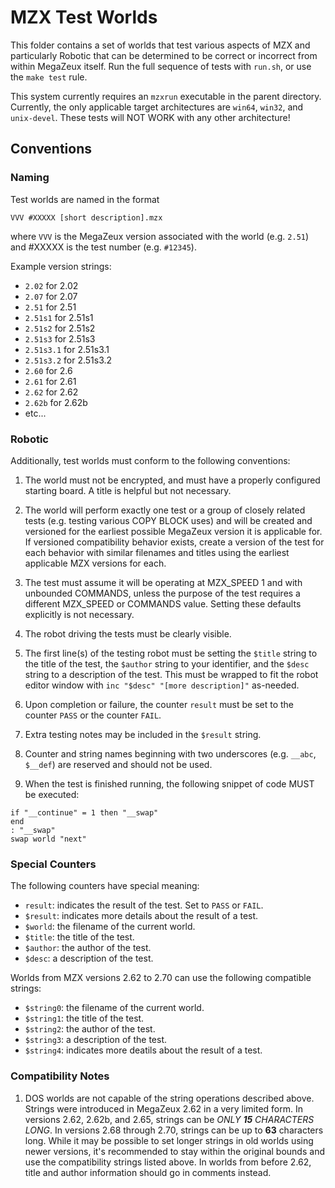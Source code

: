 # MZX Test Worlds

This folder contains a set of worlds that test various aspects of MZX and
particularly Robotic that can be determined to be correct or incorrect from
within MegaZeux itself. Run the full sequence of tests with `run.sh`, or
use the `make test` rule.

This system currently requires an `mzxrun` executable in the parent directory.
Currently, the only applicable target architectures are `win64`, `win32`, and
`unix-devel`. These tests will NOT WORK with any other architecture!

## Conventions

### Naming

Test worlds are named in the format

```VVV #XXXXX [short description].mzx```

where `VVV` is the MegaZeux version associated with the world (e.g. `2.51`)
and #XXXXX is the test number (e.g. `#12345`).

Example version strings:
* `2.02` for 2.02
* `2.07` for 2.07
* `2.51` for 2.51
* `2.51s1` for 2.51s1
* `2.51s2` for 2.51s2
* `2.51s3` for 2.51s3
* `2.51s3.1` for 2.51s3.1
* `2.51s3.2` for 2.51s3.2
* `2.60` for 2.6
* `2.61` for 2.61
* `2.62` for 2.62
* `2.62b` for 2.62b
* etc...

### Robotic

Additionally, test worlds must conform to the following conventions:

1) The world must not be encrypted, and must have a properly configured
starting board. A title is helpful but not necessary.

2) The world will perform exactly one test or a group of closely related tests
(e.g. testing various COPY BLOCK uses) and will be created and versioned for the
earliest possible MegaZeux version it is applicable for. If versioned compatibility
behavior exists, create a version of the test for each behavior with similar
filenames and titles using the earliest applicable MZX versions for each.

3) The test must assume it will be operating at MZX_SPEED 1 and with unbounded
COMMANDS, unless the purpose of the test requires a different MZX_SPEED or
COMMANDS value. Setting these defaults explicitly is not necessary.

4) The robot driving the tests must be clearly visible.

5) The first line(s) of the testing robot must be setting the `$title` string
to the title of the test, the `$author` string to your identifier, and the
`$desc` string to a description of the test. This must be wrapped to fit the
robot editor window with `inc "$desc" "[more description]"` as-needed.

6) Upon completion or failure, the counter `result` must be set to the
counter `PASS` or the counter `FAIL`.

7) Extra testing notes may be included in the `$result` string.

8) Counter and string names beginning with two underscores (e.g. `__abc`,
`$__def`) are reserved and should not be used.

9) When the test is finished running, the following snippet of code
MUST be executed:

```
if "__continue" = 1 then "__swap"
end
: "__swap"
swap world "next"
```

### Special Counters

The following counters have special meaning:

* `result`: indicates the result of the test. Set to `PASS` or `FAIL`.
* `$result`: indicates more details about the result of a test.
* `$world`: the filename of the current world.
* `$title`: the title of the test.
* `$author`: the author of the test.
* `$desc`: a description of the test.

Worlds from MZX versions 2.62 to 2.70 can use the following compatible strings:

* `$string0`: the filename of the current world.
* `$string1`: the title of the test.
* `$string2`: the author of the test.
* `$string3`: a description of the test.
* `$string4`: indicates more deatils about the result of a test.


### Compatibility Notes

1) DOS worlds are not capable of the string operations described above. Strings
were introduced in MegaZeux 2.62 in a very limited form. In versions 2.62, 2.62b,
and 2.65, strings can be _ONLY **15** CHARACTERS LONG_. In versions 2.68 through
2.70, strings can be up to **63** characters long. While it may be possible to
set longer strings in old worlds using newer versions, it's recommended to stay
within the original bounds and use the compatibility strings listed above. In
worlds from before 2.62, title and author information should go in comments instead.
